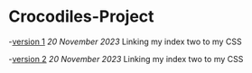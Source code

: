 # Crocodiles-Project

-[version 1](https://c10duck.github.io/Crocodiles-Project/gh-pages/index-one.html)
*20 November 2023*
Linking my index two to my CSS

-[version 2](https://c10duck.github.io/Crocodiles-Project/gh-pages/index-two.html)
*20 November 2023*
Linking my index two to my CSS

